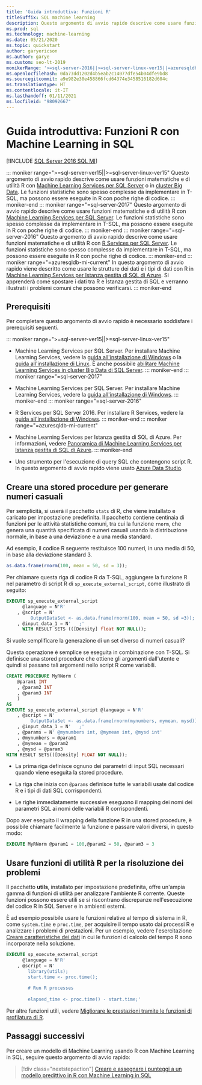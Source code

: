 ```yaml
---
title: 'Guida introduttiva: Funzioni R'
titleSuffix: SQL machine learning
description: Questo argomento di avvio rapido descrive come usare funzioni matematiche e di utilità R con Machine Learning in SQL.
ms.prod: sql
ms.technology: machine-learning
ms.date: 05/21/2020
ms.topic: quickstart
author: garyericson
ms.author: garye
ms.custom: seo-lt-2019
monikerRange: '>=sql-server-2016||>=sql-server-linux-ver15||=azuresqldb-mi-current'
ms.openlocfilehash: 0da73dd1202d4b5eab2c14077dfe54b04dfe9bd8
ms.sourcegitcommit: a9e982e30e458866fcd64374e3458516182d604c
ms.translationtype: HT
ms.contentlocale: it-IT
ms.lasthandoff: 01/11/2021
ms.locfileid: "98092667"
---
```

# <a name="quickstart-r-functions-with-sql-machine-learning"></a>Guida introduttiva: Funzioni R con Machine Learning in SQL
[!INCLUDE [SQL Server 2016 SQL MI](../../includes/applies-to-version/sqlserver2016-asdbmi.md)]

::: moniker range=">=sql-server-ver15||>=sql-server-linux-ver15"
Questo argomento di avvio rapido descrive come usare funzioni matematiche e di utilità R con [Machine Learning Services per SQL Server](../sql-server-machine-learning-services.md) o in [cluster Big Data](../../big-data-cluster/machine-learning-services.md). Le funzioni statistiche sono spesso complesse da implementare in T-SQL, ma possono essere eseguite in R con poche righe di codice.
::: moniker-end
::: moniker range="=sql-server-2017"
Questo argomento di avvio rapido descrive come usare funzioni matematiche e di utilità R con [Machine Learning Services per SQL Server](../sql-server-machine-learning-services.md). Le funzioni statistiche sono spesso complesse da implementare in T-SQL, ma possono essere eseguite in R con poche righe di codice.
::: moniker-end
::: moniker range="=sql-server-2016"
Questo argomento di avvio rapido descrive come usare funzioni matematiche e di utilità R con [R Services per SQL Server](../r/sql-server-r-services.md). Le funzioni statistiche sono spesso complesse da implementare in T-SQL, ma possono essere eseguite in R con poche righe di codice.
::: moniker-end
::: moniker range="=azuresqldb-mi-current"
In questo argomento di avvio rapido viene descritto come usare le strutture dei dati e i tipi di dati con R in [Machine Learning Services per Istanza gestita di SQL di Azure](/azure/azure-sql/managed-instance/machine-learning-services-overview). Si apprenderà come spostare i dati tra R e Istanza gestita di SQL e verranno illustrati i problemi comuni che possono verificarsi.
::: moniker-end

## <a name="prerequisites"></a>Prerequisiti

Per completare questo argomento di avvio rapido è necessario soddisfare i prerequisiti seguenti.

::: moniker range=">=sql-server-ver15||>=sql-server-linux-ver15"
- Machine Learning Services per SQL Server. Per installare Machine Learning Services, vedere la [guida all'installazione di Windows](../install/sql-machine-learning-services-windows-install.md) o la [guida all'installazione di Linux](../../linux/sql-server-linux-setup-machine-learning.md?toc=%2Fsql%2Fmachine-learning%2Ftoc.json). È anche possibile [abilitare Machine Learning Services in cluster Big Data di SQL Server](../../big-data-cluster/machine-learning-services.md).
::: moniker-end
::: moniker range="=sql-server-2017"
- Machine Learning Services per SQL Server. Per installare Machine Learning Services, vedere la [guida all'installazione di Windows](../install/sql-machine-learning-services-windows-install.md). 
::: moniker-end
::: moniker range="=sql-server-2016"
- R Services per SQL Server 2016. Per installare R Services, vedere la [guida all'installazione di Windows](../install/sql-r-services-windows-install.md).
::: moniker-end
::: moniker range="=azuresqldb-mi-current"
- Machine Learning Services per Istanza gestita di SQL di Azure. Per informazioni, vedere [Panoramica di Machine Learning Services per Istanza gestita di SQL di Azure](/azure/azure-sql/managed-instance/machine-learning-services-overview).
::: moniker-end

- Uno strumento per l'esecuzione di query SQL che contengono script R. In questo argomento di avvio rapido viene usato [Azure Data Studio](../../azure-data-studio/what-is-azure-data-studio.md).

## <a name="create-a-stored-procedure-to-generate-random-numbers"></a>Creare una stored procedure per generare numeri casuali

Per semplicità, si userà il pacchetto `stats` di R, che viene installato e caricato per impostazione predefinita. Il pacchetto contiene centinaia di funzioni per le attività statistiche comuni, tra cui la funzione `rnorm`, che genera una quantità specificata di numeri casuali usando la distribuzione normale, in base a una deviazione e a una media standard.

Ad esempio, il codice R seguente restituisce 100 numeri, in una media di 50, in base alla deviazione standard 3.

```R
as.data.frame(rnorm(100, mean = 50, sd = 3));
```

Per chiamare questa riga di codice R da T-SQL, aggiungere la funzione R nel parametro di script R di `sp_execute_external_script`, come illustrato di seguito:

```sql
EXECUTE sp_execute_external_script
      @language = N'R'
    , @script = N'
         OutputDataSet <- as.data.frame(rnorm(100, mean = 50, sd =3));'
    , @input_data_1 = N'   ;'
      WITH RESULT SETS (([Density] float NOT NULL));
```

Si vuole semplificare la generazione di un set diverso di numeri casuali?

Questa operazione è semplice se eseguita in combinazione con T-SQL. Si definisce una stored procedure che ottiene gli argomenti dall'utente e quindi si passano tali argomenti nello script R come variabili.

```sql
CREATE PROCEDURE MyRNorm (
    @param1 INT
    , @param2 INT
    , @param3 INT
    )
AS
EXECUTE sp_execute_external_script @language = N'R'
    , @script = N'
         OutputDataSet <- as.data.frame(rnorm(mynumbers, mymean, mysd));'
    , @input_data_1 = N'   ;'
    , @params = N' @mynumbers int, @mymean int, @mysd int'
    , @mynumbers = @param1
    , @mymean = @param2
    , @mysd = @param3
WITH RESULT SETS(([Density] FLOAT NOT NULL));
```

- La prima riga definisce ognuno dei parametri di input SQL necessari quando viene eseguita la stored procedure.

- La riga che inizia con `@params` definisce tutte le variabili usate dal codice R e i tipi di dati SQL corrispondenti.

- Le righe immediatamente successive eseguono il mapping dei nomi dei parametri SQL ai nomi delle variabili R corrispondenti.

Dopo aver eseguito il wrapping della funzione R in una stored procedure, è possibile chiamare facilmente la funzione e passare valori diversi, in questo modo:

```sql
EXECUTE MyRNorm @param1 = 100,@param2 = 50, @param3 = 3
```

## <a name="use-r-utility-functions-for-troubleshooting"></a>Usare funzioni di utilità R per la risoluzione dei problemi

Il pacchetto **utils**, installato per impostazione predefinita, offre un'ampia gamma di funzioni di utilità per analizzare l'ambiente R corrente. Queste funzioni possono essere utili se si riscontrano discrepanze nell'esecuzione del codice R in SQL Server e in ambienti esterni.

È ad esempio possibile usare le funzioni relative al tempo di sistema in R, come `system.time` e `proc.time`, per acquisire il tempo usato dai processi R e analizzare i problemi di prestazioni. Per un esempio, vedere l'esercitazione [Creare caratteristiche dei dati](../tutorials/walkthrough-create-data-features.md) in cui le funzioni di calcolo del tempo R sono incorporate nella soluzione.

```sql
EXECUTE sp_execute_external_script
      @language = N'R'
    , @script = N'
        library(utils);
        start.time <- proc.time();
        
        # Run R processes
        
        elapsed_time <- proc.time() - start.time;'
```

Per altre funzioni utili, vedere [Migliorare le prestazioni tramite le funzioni di profilatura di R](../r/using-r-code-profiling-functions.md).

## <a name="next-steps"></a>Passaggi successivi

Per creare un modello di Machine Learning usando R con Machine Learning in SQL, seguire questo argomento di avvio rapido:

> [!div class="nextstepaction"]
> [Creare e assegnare i punteggi a un modello predittivo in R con Machine Learning in SQL](quickstart-r-train-score-model.md)